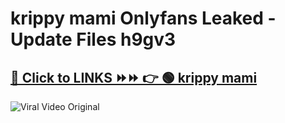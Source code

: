 
 # krippy mami Onlyfans Leaked - Update Files h9gv3

## <h2><a href="https://clipsfans.com/krippy_mami&ref=git">🔗 Click to LINKS ⏩⏩ 👉 🟢 krippy mami </a></h2>

<a href="https://clipsfans.com/krippy_mami&ref=git" rel="nofollow" data-target="animated-image.originalLink"><img src="https://i.ibb.co.com/xMMVF88/686577567.gif" alt="Viral Video Original" style="max-width: 100%; display: inline-block;" data-target="animated-image.originalImage"></a>

